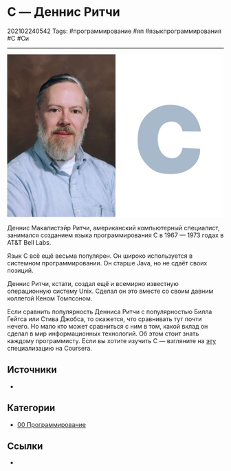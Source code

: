 # C — Деннис Ритчи

202102240542
Tags: #программирование #яп #языкпрограммирования #C #Си
___

![C — Деннис Ритчи](../assets/C%20-%20%D0%94%D0%B5%D0%BD%D0%BD%D0%B8%D1%81%20%D0%A0%D0%B8%D1%82%D1%87%D0%B8.jpg)

Деннис Макалистэйр Ритчи, американский компьютерный специалист, занимался созданием языка программирования C в 1967 — 1973 годах в AT&T Bell Labs.  
  
Язык C всё ещё весьма популярен. Он широко используется в системном программировании. Он старше Java, но не сдаёт своих позиций.  
  
Деннис Ритчи, кстати, создал ещё и всемирно известную операционную систему Unix. Сделал он это вместе со своим давним коллегой Кеном Томпсоном.  
  
Если сравнить популярность Денниса Ритчи с популярностью Билла Гейтса или Стива Джобса, то окажется, что сравнивать тут почти нечего. Но мало кто может сравниться с ним в том, какой вклад он сделал в мир информационных технологий. Об этом стоит знать каждому программисту. Если вы хотите изучить C — взгляните на [эту](https://www.coursera.org/specializations/c-programming) специализацию на Coursera.

## Источники

- 

## Категории

- [00 Программирование](00%20%D0%9F%D1%80%D0%BE%D0%B3%D1%80%D0%B0%D0%BC%D0%BC%D0%B8%D1%80%D0%BE%D0%B2%D0%B0%D0%BD%D0%B8%D0%B5.md)

## Ссылки

- 
